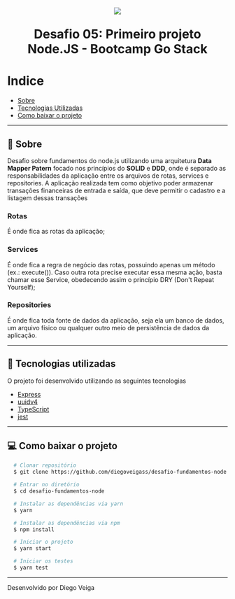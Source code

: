 <h1 align="center">
  <img src="https://camo.githubusercontent.com/d25397e9df01fe7882dcc1cbc96bdf052ffd7d0c/68747470733a2f2f73746f726167652e676f6f676c65617069732e636f6d2f676f6c64656e2d77696e642f626f6f7463616d702d676f737461636b2f6865616465722d6465736166696f732e706e67">

  Desafio 05: Primeiro projeto Node.JS - Bootcamp Go Stack
</h1>

# Indice
- [Sobre](#-sobre)
- [Tecnologias Utilizadas](#-tecnologias-utilizadas)
- [Como baixar o projeto](#-como-baixar-o-projeto)

---

## 📖 Sobre

Desafio sobre fundamentos do node.js utilizando uma arquitetura **Data Mapper Patern** focado nos princípios do **SOLID** e **DDD**, onde é separado as responsabilidades da aplicação entre os arquivos de rotas, services e repositories. A aplicação realizada tem como objetivo poder armazenar transações financeiras de entrada e saída, que deve permitir o cadastro e a listagem dessas transações



### **Rotas**
É onde fica as rotas da aplicação;

### **Services**
É onde fica a regra de negócio das rotas, possuindo apenas um método (ex.: execute()). Caso outra rota precise executar essa mesma ação, basta chamar esse Service, obedecendo assim o princípio DRY (Don't Repeat Yourself);

### **Repositories**
É onde fica toda fonte de dados da aplicação, seja ela um banco de dados, um arquivo físico ou qualquer outro meio de persistência de dados da aplicação.

---

## 🚀 Tecnologias utilizadas

O projeto foi desenvolvido utilizando as seguintes tecnologias

- [Express](https://expressjs.com/pt-br/)
- [uuidv4](https://www.npmjs.com/package/uuidv4)
- [TypeScript](https://www.typescriptlang.org/)
- [jest](https://jestjs.io/)

---

## 💻 Como baixar o projeto

```bash
  # Clonar repositório
  $ git clone https://github.com/diegoveigass/desafio-fundamentos-node

  # Entrar no diretório
  $ cd desafio-fundamentos-node

  # Instalar as dependências via yarn
  $ yarn

  # Instalar as dependências via npm
  $ npm install

  # Iniciar o projeto
  $ yarn start

  # Iniciar os testes
  $ yarn test
```

---

Desenvolvido por Diego Veiga
